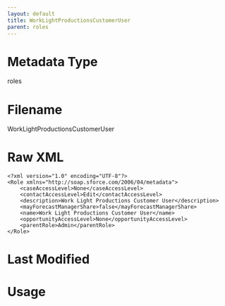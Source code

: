 ```yaml
---
layout: default
title: WorkLightProductionsCustomerUser
parent: roles
---
```

# Metadata Type
roles


# Filename 
WorkLightProductionsCustomerUser


# Raw XML
```
<?xml version="1.0" encoding="UTF-8"?>
<Role xmlns="http://soap.sforce.com/2006/04/metadata">
    <caseAccessLevel>None</caseAccessLevel>
    <contactAccessLevel>Edit</contactAccessLevel>
    <description>Work Light Productions Customer User</description>
    <mayForecastManagerShare>false</mayForecastManagerShare>
    <name>Work Light Productions Customer User</name>
    <opportunityAccessLevel>None</opportunityAccessLevel>
    <parentRole>Admin</parentRole>
</Role>
```


# Last Modified


# Usage
